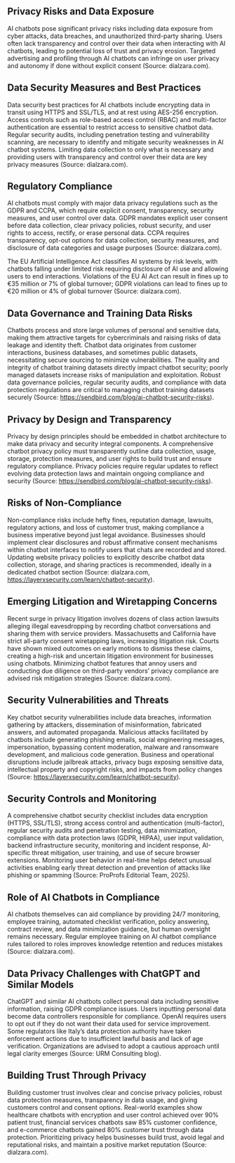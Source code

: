 ## Privacy Risks and Data Exposure
AI chatbots pose significant privacy risks including data exposure from cyber attacks, data breaches, and unauthorized third-party sharing. Users often lack transparency and control over their data when interacting with AI chatbots, leading to potential loss of trust and privacy erosion. Targeted advertising and profiling through AI chatbots can infringe on user privacy and autonomy if done without explicit consent (Source: dialzara.com).

## Data Security Measures and Best Practices
Data security best practices for AI chatbots include encrypting data in transit using HTTPS and SSL/TLS, and at rest using AES-256 encryption. Access controls such as role-based access control (RBAC) and multi-factor authentication are essential to restrict access to sensitive chatbot data. Regular security audits, including penetration testing and vulnerability scanning, are necessary to identify and mitigate security weaknesses in AI chatbot systems. Limiting data collection to only what is necessary and providing users with transparency and control over their data are key privacy measures (Source: dialzara.com).

## Regulatory Compliance
AI chatbots must comply with major data privacy regulations such as the GDPR and CCPA, which require explicit consent, transparency, security measures, and user control over data. GDPR mandates explicit user consent before data collection, clear privacy policies, robust security, and user rights to access, rectify, or erase personal data. CCPA requires transparency, opt-out options for data collection, security measures, and disclosure of data categories and usage purposes (Source: dialzara.com).

The EU Artificial Intelligence Act classifies AI systems by risk levels, with chatbots falling under limited risk requiring disclosure of AI use and allowing users to end interactions. Violations of the EU AI Act can result in fines up to €35 million or 7% of global turnover; GDPR violations can lead to fines up to €20 million or 4% of global turnover (Source: dialzara.com).

## Data Governance and Training Data Risks
Chatbots process and store large volumes of personal and sensitive data, making them attractive targets for cybercriminals and raising risks of data leakage and identity theft. Chatbot data originates from customer interactions, business databases, and sometimes public datasets, necessitating secure sourcing to minimize vulnerabilities. The quality and integrity of chatbot training datasets directly impact chatbot security; poorly managed datasets increase risks of manipulation and exploitation. Robust data governance policies, regular security audits, and compliance with data protection regulations are critical to managing chatbot training datasets securely (Source: https://sendbird.com/blog/ai-chatbot-security-risks).

## Privacy by Design and Transparency
Privacy by design principles should be embedded in chatbot architecture to make data privacy and security integral components. A comprehensive chatbot privacy policy must transparently outline data collection, usage, storage, protection measures, and user rights to build trust and ensure regulatory compliance. Privacy policies require regular updates to reflect evolving data protection laws and maintain ongoing compliance and security (Source: https://sendbird.com/blog/ai-chatbot-security-risks).

## Risks of Non-Compliance
Non-compliance risks include hefty fines, reputation damage, lawsuits, regulatory actions, and loss of customer trust, making compliance a business imperative beyond just legal avoidance. Businesses should implement clear disclosures and robust affirmative consent mechanisms within chatbot interfaces to notify users that chats are recorded and stored. Updating website privacy policies to explicitly describe chatbot data collection, storage, and sharing practices is recommended, ideally in a dedicated chatbot section (Source: dialzara.com, https://layerxsecurity.com/learn/chatbot-security).

## Emerging Litigation and Wiretapping Concerns
Recent surge in privacy litigation involves dozens of class action lawsuits alleging illegal eavesdropping by recording chatbot conversations and sharing them with service providers. Massachusetts and California have strict all-party consent wiretapping laws, increasing litigation risk. Courts have shown mixed outcomes on early motions to dismiss these claims, creating a high-risk and uncertain litigation environment for businesses using chatbots. Minimizing chatbot features that annoy users and conducting due diligence on third-party vendors’ privacy compliance are advised risk mitigation strategies (Source: dialzara.com).

## Security Vulnerabilities and Threats
Key chatbot security vulnerabilities include data breaches, information gathering by attackers, dissemination of misinformation, fabricated answers, and automated propaganda. Malicious attacks facilitated by chatbots include generating phishing emails, social engineering messages, impersonation, bypassing content moderation, malware and ransomware development, and malicious code generation. Business and operational disruptions include jailbreak attacks, privacy bugs exposing sensitive data, intellectual property and copyright risks, and impacts from policy changes (Source: https://layerxsecurity.com/learn/chatbot-security).

## Security Controls and Monitoring
A comprehensive chatbot security checklist includes data encryption (HTTPS, SSL/TLS), strong access control and authentication (multi-factor), regular security audits and penetration testing, data minimization, compliance with data protection laws (GDPR, HIPAA), user input validation, backend infrastructure security, monitoring and incident response, AI-specific threat mitigation, user training, and use of secure browser extensions. Monitoring user behavior in real-time helps detect unusual activities enabling early threat detection and prevention of attacks like phishing or spamming (Source: ProProfs Editorial Team, 2025).

## Role of AI Chatbots in Compliance
AI chatbots themselves can aid compliance by providing 24/7 monitoring, employee training, automated checklist verification, policy answering, contract review, and data minimization guidance, but human oversight remains necessary. Regular employee training on AI chatbot compliance rules tailored to roles improves knowledge retention and reduces mistakes (Source: dialzara.com).

## Data Privacy Challenges with ChatGPT and Similar Models
ChatGPT and similar AI chatbots collect personal data including sensitive information, raising GDPR compliance issues. Users inputting personal data become data controllers responsible for compliance. OpenAI requires users to opt out if they do not want their data used for service improvement. Some regulators like Italy’s data protection authority have taken enforcement actions due to insufficient lawful basis and lack of age verification. Organizations are advised to adopt a cautious approach until legal clarity emerges (Source: URM Consulting blog).

## Building Trust Through Privacy
Building customer trust involves clear and concise privacy policies, robust data protection measures, transparency in data usage, and giving customers control and consent options. Real-world examples show healthcare chatbots with encryption and user control achieved over 90% patient trust, financial services chatbots saw 85% customer confidence, and e-commerce chatbots gained 80% customer trust through data protection. Prioritizing privacy helps businesses build trust, avoid legal and reputational risks, and maintain a positive market reputation (Source: dialzara.com).